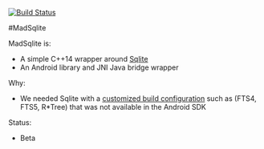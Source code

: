 [![Build Status](https://api.travis-ci.org/manimaul/madsqlite.png?branch=master)](https://travis-ci.org/manimaul/madsqlite)

#MadSqlite

MadSqlite is:
 * A simple C++14 wrapper around [Sqlite](https://www.sqlite.org/)
 * An Android library and JNI Java bridge wrapper
  
Why:
 * We needed Sqlite with a [customized build configuration](https://www.sqlite.org/compile.html) such as 
 (FTS4, FTS5, R*Tree) that was not available in the Android SDK
 
Status:
 * Beta
